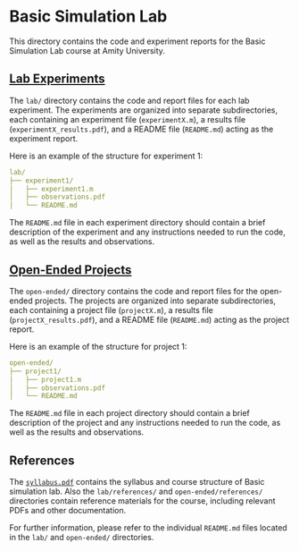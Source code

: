 # Basic Simulation Lab

This directory contains the code and experiment reports for the Basic Simulation Lab course at Amity University.

## [Lab Experiments](./lab/README.md)

The `lab/` directory contains the code and report files for each lab experiment. The experiments are organized into separate subdirectories, each containing an experiment file (`experimentX.m`), a results file (`experimentX_results.pdf`), and a README file (`README.md`) acting as the experiment report.

Here is an example of the structure for experiment 1:

``` yaml
lab/
├── experiment1/
│   ├── experiment1.m
│   ├── observations.pdf
│   └── README.md
```

The `README.md` file in each experiment directory should contain a brief description of the experiment and any instructions needed to run the code, as well as the results and observations.

## [Open-Ended Projects](./open-ended/README.md)

The `open-ended/` directory contains the code and report files for the open-ended projects. The projects are organized into separate subdirectories, each containing a project file (`projectX.m`), a results file (`projectX_results.pdf`), and a README file (`README.md`) acting as the project report.

Here is an example of the structure for project 1:

``` yaml
open-ended/
├── project1/
│   ├── project1.m
│   ├── observations.pdf
│   └── README.md
```

The `README.md` file in each project directory should contain a brief description of the project and any instructions needed to run the code, as well as the results and observations.

## References

The [`syllabus.pdf`](syllabus.pdf) contains the syllabus and course structure of Basic simulation lab. Also the `lab/references/` and `open-ended/references/` directories contain reference materials for the course, including relevant PDFs and other documentation.

For further information, please refer to the individual `README.md` files located in the `lab/` and `open-ended/` directories.
